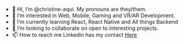 - 👋 Hi, I’m @christine-aqui. My pronouns are they/them.
- 👀 I’m interested in Web, Mobile, Gaming and VR/AR Development.
- 🌱 I’m currently learning React, React Native and All things Backend
- 💞️ I’m looking to collaborate on open to interesting projects.
- 📫 How to reach me Linkedin has my contact [Here](https://www.linkedin.com/in/christineaqui/)

<!---
christine-aqui/christine-aqui is a ✨ special ✨ repository because its `README.md` (this file) appears on your GitHub profile.
You can click the Preview link to take a look at your changes.
--->
